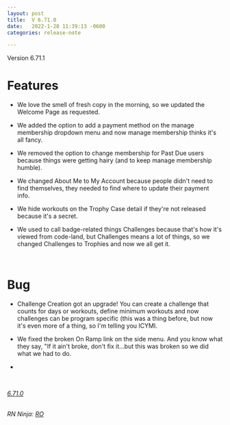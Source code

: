 ```yaml
---
layout: post
title:  V 6.71.0
date:   2022-1-28 11:39:13 -0600
categories: release-note

---
```

Version 6.71.1  

# Features
- We love the smell of fresh copy in the morning, so we updated the Welcome Page as requested. 

- We added the option to add a payment method on the manage membership dropdown menu and now manage membership thinks it's all fancy. 

- We removed the option to change membership for Past Due users because things were getting hairy (and to keep manage membership humble). 

- We changed About Me to My Account because people didn't need to find themselves, they needed to find where to update their payment info. 

- We hide workouts on the Trophy Case detail if they're not released because it's a secret. 

- We used to call badge-related things Challenges because that's how it's viewed from code-land, but Challenges means a lot of things, so we changed Challenges to Trophies and now we all get it.

<br/>

# Bug
- Challenge Creation got an upgrade! You can create a challenge that counts for days or workouts, define minimum workouts and now challenges can be program specific (this was a thing before, but now it's even more of a thing, so I'm telling you ICYMI.

- We fixed the broken On Ramp link on the side menu. And you know what they say, "If it ain't broke, don't fix it…but this was broken so we did what we had to do.

- 


<br/>


*[6.71.0](https://github.com/streetparking/my-streetparking/releases/tag/v6.71.0)*
<br/>
<br/>

_RN Ninja: [RO](https://github.com/robyanna)_
 
 
 